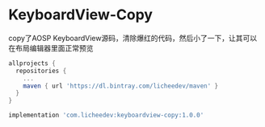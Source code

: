 # KeyboardView-Copy
copy了AOSP KeyboardView源码，清除爆红的代码，然后小了一下，让其可以在布局编辑器里面正常预览

```gradle
allprojects {
  repositories {
    ...
    maven { url 'https://dl.bintray.com/licheedev/maven' }
  }
}

implementation 'com.licheedev:keyboardview-copy:1.0.0'
```